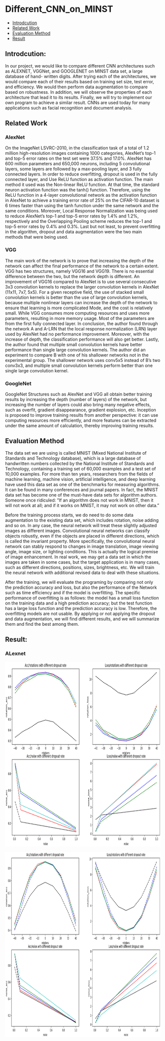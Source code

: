 # Different_CNN_on_MINST
* [Introdcution](https://github.com/bochendong/Different_CNN_on_MINST#introdcution)
* [Related Work](https://github.com/bochendong/Different_CNN_on_MINST#related-work)
* [Evaluation Method](https://github.com/bochendong/Different_CNN_on_MINST#evaluation-method)
* [Result](https://github.com/bochendong/Different_CNN_on_MINST#result)

## Introdcution:
In our project, we would like to compare different CNN architectures such as ALEXNET, VGGNet, and GOOGLENET on MINST data set, a large database of hand- written digits. After trying each of the architectures, we would compare each of their results based on training set size, test error, and efficiency. We would then perform data augmentation to compare based on robustness. In addition, we will observe the properties of each architecture that lead it to its results. Finally, we will try to implement our own program to achieve a similar result. CNNs are used today for many applications such as facial recognition and document analysis.

## Related Work

### AlexNet

On the ImageNet LSVRC-2010, in the classification task of a total of 1.2 million high-resolution images containing 1000 categories, AlexNet’s top-1 and top-5 error rates on the test set were 37.5% and 17.0%. AlexNet has 600 million parameters and 650,000 neurons, including 5 convolutional layers, some layers are followed by a max-pooling layer, and 3 fully connected layers. In order to reduce overfitting, dropout is used in the fully connected layer, and Use ReLU function as activation function. The main method it used was the Non-linear ReLU function. At that time, the standard neuron activation function was the tanh() function. Therefore, using the ReLU function in a 4-layer convolutional network as the activation function in AlexNet to achieve a training error rate of 25% on the CIFAR-10 dataset is 6 times faster than using the tanh function under the same network and the same conditions. Moreover,
Local Response Normalization was being used to reduce AlexNet’s top-1 and top-5 error rates by 1.4% and 1.2%, respectively and the Overlapping Pooling scheme reduces the top-1 and top-5 error rates by 0.4% and 0.3%. Last but not least, to prevent overfitting in the algorithm, dropout and data augmentation were the two main methods that were being used.

### VGG

The main work of the network is to prove that increasing the depth of the network can affect the final performance of the network to a certain extent. VGG has two structures, namely VGG16 and VGG19. There is no essential difference between the two, but the network depth is different. An improvement of VGG16 compared to AlexNet is to use several consecutive 3x3 convolution kernels to replace the larger convolution kernels in AlexNet (11x11, 7x7, 5x5). For a given receptive field, the use of stacked small convolution kernels is better than the use of large convolution kernels, because multiple nonlinear layers can increase the
depth of the network to ensure that learning is more complicated Mode, and the cost is relatively small. While VGG consumes more computing resources and uses more parameters, resulting in more memory usage. Most of the parameters are from the first fully connected layer. In conclusion, the author found through the network A and A-LRN that the local response normalization (LRN) layer used by AlexNet had no performance improvement. Moreover, with the increase of depth, the classification performance will also get
better. Lastly, the author found that multiple small convolution kernels have better performance than single large convolution kernels. The author did an experiment to compare B with one of his shallower networks not in the experimental group. The shallower network uses conv5x5 instead of B’s two conv3x3, and multiple small convolution kernels perform better than one single large convolution kernel. 

### GoogleNet

GoogleNet Structures such as AlexNet and VGG all obtain better training results by increasing the depth (number
of layers) of the network, but increasing the number of layers could also bring many negative effects, such as overfit, gradient disappearance, gradient explosion, etc. Inception is proposed to improve training results from another perspective: it can use computing resources more efficiently, and more features can be extracted under the same amount of calculation, thereby improving training results.

## Evaluation Method
The data set we are using is called MNIST (Mixed National Institute of Standards and Technology database), which is a large database of handwritten numbers collected by the National Institute of Standards and Technology, containing a training set of 60,000 examples and a test set of 10,000 examples. For more than ten years, researchers from the fields of machine learning, machine vision, artificial intelligence, and deep learning have used this data set as one of the benchmarks for measuring algorithms. It can be found in many conferences and journal papers. In fact, the MNIST data set has become one of the must-have data sets for algorithm authors. Someone once ridiculed: ”If an algorithm does not work in MNIST, then it will not work at all; and if it works on MNIST, it may not work on other data.” 

Before the training process starts, we do need to do some data augmentation to the existing data set, which includes rotation, noise adding and so on. In any case, the neural network will treat these slightly adjusted images as different images. Convolutional neural networks can classify objects robustly, even if the objects are placed in different directions, which is called the invariant property. More specifically, the convolutional neural network can stably respond to changes in image translation, image viewing angle, image size, or lighting conditions. This is actually the logical premise of image enhancement. In real work, we may get a data set in which the images are taken in some cases, but the target application is in many cases, such as different directions, positions, sizes, brightness, etc. We will train the neural network with additional revised data to deal with these situations.

After the training, we will evaluate the programing by comparing not only the prediction accuracy and loss, but also the performance of the Network such as time efficiency and if the model is overfitting. The specific performance of overfitting is as follows: the model has a small loss function on the training data and a high prediction accuracy; but the test function has a large loss function and the prediction accuracy is low. Therefore, the overfitting models are not usable. By applying or not applying the dropout and data augmentation, we will find different results, and we will summarize them and find the best among them.


## Result:

### ALexnet
<p align="center">
	<img src="https://github.com/bochendong/Different_CNN_on_MINST/raw/master/image/alex_1.png"
        width="1500" height="600">
	<p align="center">
</p>
<p align="center">
	<img src="https://github.com/bochendong/Different_CNN_on_MINST/raw/master/image/alex2.png"
        width="1500" height="600">
	<p align="center">
</p>

